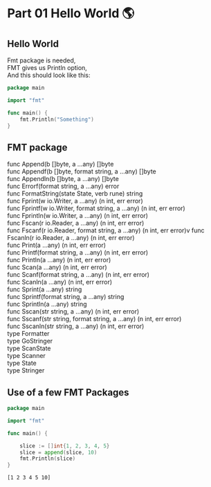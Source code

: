 # Part 01 Hello World 🌎



## Hello World
Fmt package is needed, <br>
FMT gives us Println option, <br>
And this should look like this:
```go
package main

import "fmt"

func main() {
	fmt.Println("Something")
}
```
## FMT package
func Append(b []byte, a ...any) []byte <br>
func Appendf(b []byte, format string, a ...any) []byte <br>
func Appendln(b []byte, a ...any) []byte <br>
func Errorf(format string, a ...any) error <br>
func FormatString(state State, verb rune) string <br>
func Fprint(w io.Writer, a ...any) (n int, err error) <br>
func Fprintf(w io.Writer, format string, a ...any) (n int, err error) <br>
func Fprintln(w io.Writer, a ...any) (n int, err error) <br>
func Fscan(r io.Reader, a ...any) (n int, err error) <br>
func Fscanf(r io.Reader, format string, a ...any) (n int, err error)v
func Fscanln(r io.Reader, a ...any) (n int, err error) <br>
func Print(a ...any) (n int, err error) <br>
func Printf(format string, a ...any) (n int, err error) <br>
func Println(a ...any) (n int, err error) <br>
func Scan(a ...any) (n int, err error) <br>
func Scanf(format string, a ...any) (n int, err error) <br>
func Scanln(a ...any) (n int, err error) <br>
func Sprint(a ...any) string <br>
func Sprintf(format string, a ...any) string <br>
func Sprintln(a ...any) string <br>
func Sscan(str string, a ...any) (n int, err error) <br>
func Sscanf(str string, format string, a ...any) (n int, err error) <br>
func Sscanln(str string, a ...any) (n int, err error) <br>
type Formatter <br>
type GoStringer <br>
type ScanState <br>
type Scanner <br>
type State <br>
type Stringer <br>

## Use of a few FMT Packages

```go
package main

import "fmt"

func main() {

	slice := []int{1, 2, 3, 4, 5}
	slice = append(slice, 10)
	fmt.Println(slice)
}

```

```
[1 2 3 4 5 10]
```
